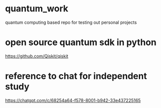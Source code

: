 # quantum_work
quantum computing based repo for testing out personal projects

# open source quantum sdk in python
https://github.com/Qiskit/qiskit

# reference to chat for independent study
https://chatgpt.com/c/68254a64-f578-8001-b942-33e437225165